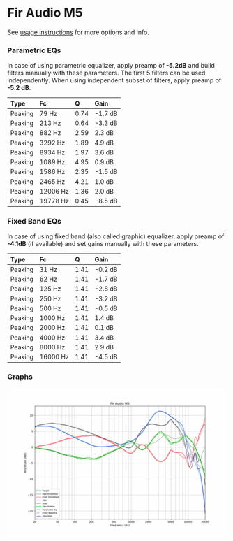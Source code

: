 # Fir Audio M5
See [usage instructions](https://github.com/jaakkopasanen/AutoEq#usage) for more options and info.

### Parametric EQs
In case of using parametric equalizer, apply preamp of **-5.2dB** and build filters manually
with these parameters. The first 5 filters can be used independently.
When using independent subset of filters, apply preamp of **-5.2 dB**.

| Type    | Fc       |    Q | Gain    |
|:--------|:---------|:-----|:--------|
| Peaking | 79 Hz    | 0.74 | -1.7 dB |
| Peaking | 213 Hz   | 0.64 | -3.3 dB |
| Peaking | 882 Hz   | 2.59 | 2.3 dB  |
| Peaking | 3292 Hz  | 1.89 | 4.9 dB  |
| Peaking | 8934 Hz  | 1.97 | 3.6 dB  |
| Peaking | 1089 Hz  | 4.95 | 0.9 dB  |
| Peaking | 1586 Hz  | 2.35 | -1.5 dB |
| Peaking | 2465 Hz  | 4.21 | 1.0 dB  |
| Peaking | 12006 Hz | 1.36 | 2.0 dB  |
| Peaking | 19778 Hz | 0.45 | -8.5 dB |

### Fixed Band EQs
In case of using fixed band (also called graphic) equalizer, apply preamp of **-4.1dB**
(if available) and set gains manually with these parameters.

| Type    | Fc       |    Q | Gain    |
|:--------|:---------|:-----|:--------|
| Peaking | 31 Hz    | 1.41 | -0.2 dB |
| Peaking | 62 Hz    | 1.41 | -1.7 dB |
| Peaking | 125 Hz   | 1.41 | -2.8 dB |
| Peaking | 250 Hz   | 1.41 | -3.2 dB |
| Peaking | 500 Hz   | 1.41 | -0.5 dB |
| Peaking | 1000 Hz  | 1.41 | 1.4 dB  |
| Peaking | 2000 Hz  | 1.41 | 0.1 dB  |
| Peaking | 4000 Hz  | 1.41 | 3.4 dB  |
| Peaking | 8000 Hz  | 1.41 | 2.9 dB  |
| Peaking | 16000 Hz | 1.41 | -4.5 dB |

### Graphs
![](./Fir%20Audio%20M5.png)